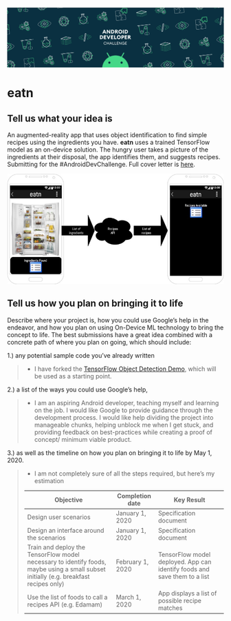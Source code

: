 ![](./docs/adcheader.png)

# eatn
## Tell us what your idea is
An augmented-reality app that uses object identification to find simple recipes using the ingredients you have. **eatn** uses a trained TensorFlow model as an on-device solution. The hungry user takes a picture of the ingredients at their disposal, the app identifies them, and suggests recipes. Submitting for the #AndroidDevChallenge. Full cover letter is [here](docs/eatn-cover-letter.docx).

![](./docs/eatn.jpg)  

## Tell us how you plan on bringing it to life
Describe where your project is, how you could use Google’s help in the endeavor, and how you plan on using On-Device ML technology to bring the concept to life. The best submissions have a great idea combined with a concrete path of where you plan on going, which should include: 

1.) any potential sample code you’ve already written
> * I have forked the [TensorFlow Object Detection Demo](https://github.com/thomasphillips3/examples/tree/master/lite/examples/object_detection/android), which will be used as a starting point.

2.) a list of the ways you could use Google’s help,
> * I am an aspiring Android developer, teaching myself and learning on the job. I would like Google to provide guidance through the development process. I would like help dividing the project into manageable chunks, helping unblock me when I get stuck, and providing feedback on best-practices while creating a proof of concept/ minimum viable product.

3.) as well as the timeline on how you plan on bringing it to life by May 1, 2020.
> * I am not completely sure of all the steps required, but here’s my estimation
> 
  > |Objective|Completion date|Key Result|
  > |---|---|---|
  > |Design user scenarios|January 1, 2020|Specification document|
  > |Design an interface around the scenarios|January 1, 2020|Specification document|
  > |Train and deploy the TensorFlow model necessary to identify foods, maybe using a small subset initially (e.g. breakfast recipes only)|February 1, 2020|TensorFlow model deployed. App can identify foods and save them to a list|
  > |Use the list of foods to call a recipes API (e.g. Edamam)|March 1, 2020|App displays a list of possible recipe matches|